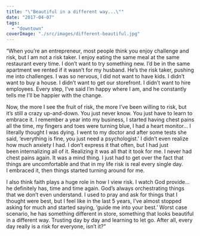```yaml
---
title: "\"Beautiful in a different way...\""
date: "2017-04-07"
tags: 
  - "downtown"
coverImage: "./src/images/different-beautiful.jpg"
---
```


“When you’re an entrepreneur, most people think you enjoy challenge and risk, but I am not a risk taker. I enjoy eating the same meal at the same restaurant every time. I don’t want to try something new. I’d be in the same apartment we rented if it wasn’t for my husband. He’s the risk taker, pushing me into challenges. I was so nervous, I did not want to have kids. I didn’t want to buy a house. I didn’t want to get our storefront. I didn’t want to hire employees. Every step, I’ve said I’m happy where I am, and he constantly tells me I’ll be happier with the change.

Now, the more I see the fruit of risk, the more I’ve been willing to risk, but it’s still a crazy up-and-down. You just never know. You just have to learn to embrace it. I remember a year into my business, I started having chest pains all the time, my fingers and toes were turning blue, I had a heart monitor… I literally thought I was dying. I went to my doctor and after some tests she said, ‘everything is fine, you just need a psychologist.’ I didn’t even realize how much anxiety I had. I don’t express it that often, but I had just been internalizing all of it. Realizing it was all that it took for me. I never had chest pains again. It was a mind thing. I just had to get over the fact that things are uncomfortable and that in my life risk is real every single day. I embraced it, then things started turning around for me.

I also think faith plays a huge role in how I view risk. I watch God provide… he definitely has, time and time again. God’s always orchestrating things that we don’t even understand. I used to pray and ask for things that I thought were best, but I feel like in the last 5 years, I’ve almost stopped asking for much and started saying, ‘guide me into your best.’ Worst case scenario, he has something different in store, something that looks beautiful in a different way. Trusting day by day and learning to let go. After all, every day really is a risk for everyone, isn’t it?”
